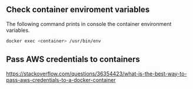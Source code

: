 ## Check container enviroment variables

The following command prints in console the container environment variables.
```bash
docker exec <container> /usr/bin/env
```

## Pass AWS credentials to containers

https://stackoverflow.com/questions/36354423/what-is-the-best-way-to-pass-aws-credentials-to-a-docker-container